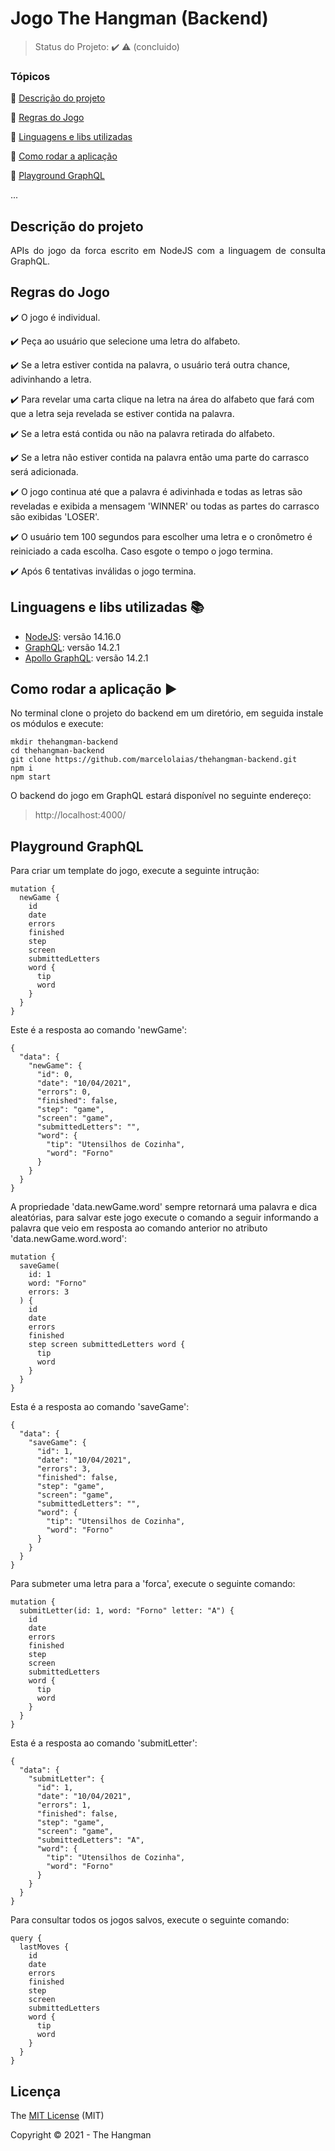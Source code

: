 <h1>Jogo The Hangman (Backend)</h1> 

> Status do Projeto: :heavy_check_mark: :warning: (concluido)

### Tópicos 

:small_blue_diamond: [Descrição do projeto](#descrição-do-projeto)

:small_blue_diamond: [Regras do Jogo](#regras-do-jogo)

:small_blue_diamond: [Linguagens e libs utilizadas](#linguagens-e-libs-utilizadas)

:small_blue_diamond: [Como rodar a aplicação](#como-rodar-a-aplicação-arrow_forward)

:small_blue_diamond: [Playground GraphQL](#playground-graphql)

... 


## Descrição do projeto 

<p align="justify">
  APIs do jogo da forca escrito em NodeJS com a linguagem de consulta GraphQL.
</p>

## Regras do Jogo

:heavy_check_mark: O jogo é individual.

:heavy_check_mark: Peça ao usuário que selecione uma letra do alfabeto.

:heavy_check_mark: Se a letra estiver contida na palavra, o usuário terá outra chance, adivinhando a letra. 

:heavy_check_mark: Para revelar uma carta clique na letra na área do alfabeto que fará com que a letra seja revelada se estiver contida na palavra.

:heavy_check_mark: Se a letra está contida ou não na palavra retirada do alfabeto.

:heavy_check_mark: Se a letra não estiver contida na palavra então uma parte do carrasco será adicionada.

:heavy_check_mark: O jogo continua até que a palavra é adivinhada e todas as letras são reveladas e exibida a mensagem 'WINNER' ou todas as partes do carrasco são 
exibidas 'LOSER'.

:heavy_check_mark: O usuário tem 100 segundos para escolher uma letra e o cronômetro é reiniciado a cada escolha. Caso esgote o tempo o jogo termina.

:heavy_check_mark: Após 6 tentativas inválidas o jogo termina.



## Linguagens e libs utilizadas :books:

- [NodeJS](https://nodejs.org/pt-br/): versão 14.16.0
- [GraphQL](https://graphql.org/): versão 14.2.1
- [Apollo GraphQL](https://www.apollographql.com/): versão 14.2.1



## Como rodar a aplicação :arrow_forward:

No terminal clone o projeto do backend em um diretório, em seguida instale os módulos e execute: 

```
mkdir thehangman-backend
cd thehangman-backend
git clone https://github.com/marcelolaias/thehangman-backend.git
npm i
npm start
```

O backend do jogo em GraphQL estará disponível no seguinte endereço:
> http://localhost:4000/

## Playground GraphQL

Para criar um template do jogo, execute a seguinte intrução:

```
mutation {
  newGame {
    id
    date
    errors
    finished
    step
    screen
    submittedLetters
    word {
      tip
      word
    }
  }
}
```

Este é a resposta ao comando 'newGame':

```
{
  "data": {
    "newGame": {
      "id": 0,
      "date": "10/04/2021",
      "errors": 0,
      "finished": false,
      "step": "game",
      "screen": "game",
      "submittedLetters": "",
      "word": {
        "tip": "Utensilhos de Cozinha",
        "word": "Forno"
      }
    }
  }
}
```

A propriedade 'data.newGame.word' sempre retornará uma palavra e dica aleatórias, para salvar este jogo execute o comando a seguir informando a palavra que veio em resposta ao comando anterior no atributo 'data.newGame.word.word':

```
mutation {
  saveGame(
    id: 1
    word: "Forno"
    errors: 3
  ) {
    id
    date
    errors
    finished
    step screen submittedLetters word {
      tip
      word
    }
  }
}
```

Esta é a resposta ao comando 'saveGame':

```
{
  "data": {
    "saveGame": {
      "id": 1,
      "date": "10/04/2021",
      "errors": 3,
      "finished": false,
      "step": "game",
      "screen": "game",
      "submittedLetters": "",
      "word": {
        "tip": "Utensilhos de Cozinha",
        "word": "Forno"
      }
    }
  }
}
```

Para submeter uma letra para a 'forca', execute o seguinte comando:

```
mutation {
  submitLetter(id: 1, word: "Forno" letter: "A") {
    id
    date
    errors
    finished
    step
    screen
    submittedLetters
    word {
      tip
      word
    }
  }
}
```

Esta é a resposta ao comando 'submitLetter':

```
{
  "data": {
    "submitLetter": {
      "id": 1,
      "date": "10/04/2021",
      "errors": 1,
      "finished": false,
      "step": "game",
      "screen": "game",
      "submittedLetters": "A",
      "word": {
        "tip": "Utensilhos de Cozinha",
        "word": "Forno"
      }
    }
  }
}
```

Para consultar todos os jogos salvos, execute o seguinte comando:

```
query {
  lastMoves {
    id
    date
    errors
    finished
    step
    screen
    submittedLetters
    word {
      tip
      word
    }
  }
}
```

## Licença 

The [MIT License]() (MIT)

Copyright :copyright: 2021 - The Hangman